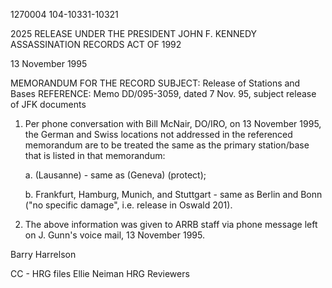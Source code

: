 1270004
104-10331-10321

2025 RELEASE UNDER THE PRESIDENT JOHN F. KENNEDY ASSASSINATION RECORDS ACT OF 1992

13 November 1995

MEMORANDUM FOR THE RECORD
SUBJECT: Release of Stations and Bases
REFERENCE: Memo DD/095-3059, dated 7 Nov. 95, subject release of JFK documents

1. Per phone conversation with Bill McNair, DO/IRO, on 13 November 1995, the German and Swiss locations not addressed in the referenced memorandum are to be treated the same as the primary station/base that is listed in that memorandum:

   a. (Lausanne) - same as (Geneva) (protect);

   b. Frankfurt, Hamburg, Munich, and Stuttgart - same as Berlin and Bonn ("no specific damage", i.e. release in Oswald 201).

2. The above information was given to ARRB staff via phone message left on J. Gunn's voice mail, 13 November 1995.

Barry Harrelson

CC - HRG files
Ellie Neiman
HRG Reviewers
